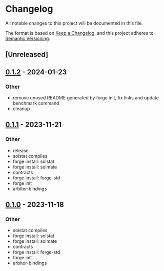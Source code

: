 # Changelog
All notable changes to this project will be documented in this file.

The format is based on [Keep a Changelog](https://keepachangelog.com/en/1.0.0/),
and this project adheres to [Semantic Versioning](https://semver.org/spec/v2.0.0.html).

## [Unreleased]

## [0.1.2](https://github.com/primitivefinance/arbiter/compare/arbiter-bindings-v0.1.1...arbiter-bindings-v0.1.2) - 2024-01-23

### Other
- remove unused README generated by forge init, fix links and update benchmark command
- cleanup

## [0.1.1](https://github.com/primitivefinance/arbiter/compare/arbiter-bindings-v0.1.0...arbiter-bindings-v0.1.1) - 2023-11-21

### Other
- release
- solstat compiles
- forge install: solstat
- forge install: solmate
- contracts
- forge install: forge-std
- forge init
- arbiter-bindings

## [0.1.0](https://github.com/primitivefinance/arbiter/releases/tag/arbiter-bindings-v0.1.0) - 2023-11-18

### Other
- solstat compiles
- forge install: solstat
- forge install: solmate
- contracts
- forge install: forge-std
- forge init
- arbiter-bindings
